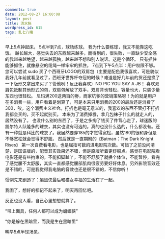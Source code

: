 ```yaml
---
comments: true
date: 2012-08-27 16:00:08
layout: post
title: 流水帐
wordpress_id: 615
tags: 乱七八糟
---
```


早上5点钟起床。
5点半到7点，球场练球。
我为什么要练球，我又不能靠这吃饭。
越长越大，感觉失去的东西越来越多，而得到的，很失败，一直缺少安全感的我越来越绝望，越来越孤独，越来越不想和别人说话。这是个循环。
只有抓住能够抓住，就像悬空的缆绳一样牢牢的抓住。
7点到下午5点半：用户权限不够。您可以尝试 sudo
买了个西班牙LOGO的双肩包（主要是配色我很喜欢，可是貌似我好几年前就看见过了，西班牙世界杯夺冠的时候？难道是好几年前的货还是换了一下版形又拿出来买了？管他咧！反正我喜欢）NO PIC YOU SAY A JB！
喜欢双肩包抵制其他形式的包，双肩包解放了双手，双肩背也轻松，容量也大，只装少量东西也很轻松。
尼玛满200送两百的劵，商家坑爹的营销策略呀！为的就是用户在多消费一些，用户看着是划算了，可是本来只用消费的200的最后还是消费了300，唉，这个消费主义社会。打折也是毫无意义的，我喜欢的东西不管打不打折我都会买的，买不起就别买。
本来为了消费掉劵，拿几包袜子什么的就走人的，居然没有了。
也没什么别的东西了，于是之多掏了钱买了件背心走了，球迷版的凯尔特人队隆多的球衣，其实也没有可选的，真的也没什么选的，什么都没有。还有一种就是科比的球衣了。我居然要穿185的才觉得宽松，虽然180的很和身但是不够宽松就会觉得不舒服。
然后就是一直期盼的《Batman：The Dark Knight Rises》
第一次自费看电影，也是屈指可数的进电影院次数。可惜了之前没问清楚，是国语版的，配音其实效果还不错，但是原版听着更舒服点。感觉在电影院看电影还是有些拘束的，不能扣脚趾丫，不能不舒服了就换个体位，不能暂停，看完了感觉腰不太舒服，其实一直都感觉腰部肌肉很疲劳要好好休息。另外影院音效还是不错的，可是我觉得我电脑的音效也还是很不错的，不信你听！



惯例先来剧透了：蝙蝠侠最后和猫女幸福的生活在了一起。



我困了，想好的都记不起来了，明天再回忆吧。

反正也没人看，自己心里想想就算了。

“带上面具，任何人都可以成为蝙蝠侠”

“你是躲在黑暗里，而我是生在黑暗里”

明早5点半球场见。
